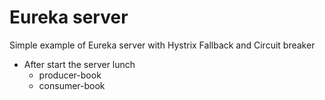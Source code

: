 
# Eureka server
Simple example of Eureka server with Hystrix Fallback and Circuit breaker
* After start the server lunch
  - producer-book
  - consumer-book
